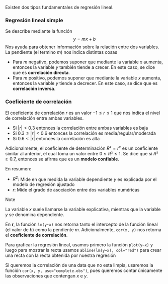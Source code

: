 Existen dos tipos fundamentales de regresión lineal.

### Regresión lineal simple
Se describe mediante la función
$$y=mx+b$$
Nos ayuda para obtener información sobre la relación entre dos variables. La pendiente (el termino $m$) nos indica distintas cosas
- Para $m$ negativo, podemos suponer que mediante la variable $x$ aumenta, entonces la variable $y$ también tiende a crecer. En este caso, se dice que es **correlación directa**.
- Para $m$ positivo, podemos suponer que mediante la variable $x$ aumenta, entonces la variable $y$ tiende a decrecer. En este caso, se dice que es **correlación inversa**.

### Coeficiente de correlación
El coeficiente de correlación $r$ es un valor $-1\leq r\leq 1$ que nos indica el nivel de correlación entre ambas variables.
- Si $|r|<0.3$ entonces la correlación entre ambas variables es baja
- Si $0.3\leq |r|<0.6$ entonces la correlación es media/regular/moderada
- Si $0.6<|r|$ entonces la correlación es alta

Adicionalmente, el coeficiente de determinación $R²=r²$ es un coeficiente similar al anterior, el cual toma un valor entre $0\leq R²\leq 1$. Se dice que si $R²\geq 0.7$, entonces se afirma que es un **modelo confiable**.

En resumen:
- $R^2$: Mide en que medida la variable dependiente $y$ es explicada por el modelo de regresión ajustado
- $r$: Mide el grado de asociación entre dos variables numéricas

>[!note]
>La variable $x$ suele llamarse la variable explicativa, mientras que la variable $y$ se denomina dependiente.

En **r**, la función `lm(y~x)` nos retorna tanto el intercepto de la función lineal (el valor de $b$) como la pendiente $m$. Adicionalmente, `cor(x, y)` nos retorna el **coeficiente de correlación**.

Para graficar la regresión lineal, usamos primero la función `plot(y~x)` y luego para mostrar la recta usamos `abline(lm(y~x), col="red")` para crear una recta con la recta obtenida por nuestra regresión

Si queremos la correlación de una data que no esta limpia, usaremos la función `cor(x, y, use="complete.obs")`, pues queremos contar únicamente las observaciones que contengan $x$ e $y$.
